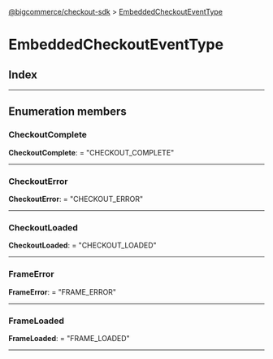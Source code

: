 [@bigcommerce/checkout-sdk](../README.md) > [EmbeddedCheckoutEventType](../enums/embeddedcheckouteventtype.md)

# EmbeddedCheckoutEventType

## Index

---

## Enumeration members

<a id="checkoutcomplete"></a>

###  CheckoutComplete

**CheckoutComplete**:  = "CHECKOUT_COMPLETE"

___
<a id="checkouterror"></a>

###  CheckoutError

**CheckoutError**:  = "CHECKOUT_ERROR"

___
<a id="checkoutloaded"></a>

###  CheckoutLoaded

**CheckoutLoaded**:  = "CHECKOUT_LOADED"

___
<a id="frameerror"></a>

###  FrameError

**FrameError**:  = "FRAME_ERROR"

___
<a id="frameloaded"></a>

###  FrameLoaded

**FrameLoaded**:  = "FRAME_LOADED"

___

